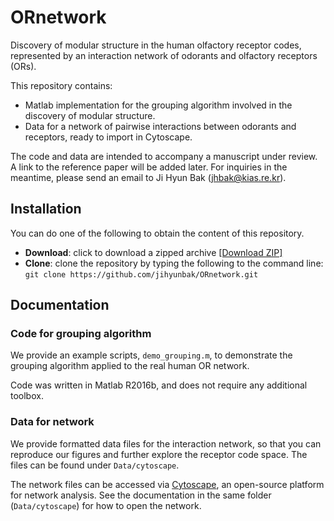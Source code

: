 # ORnetwork #

Discovery of modular structure in the human olfactory receptor codes, 
represented by an interaction network of odorants and olfactory receptors (ORs).

This repository contains:

* Matlab implementation for the grouping algorithm involved in the discovery of modular structure.
* Data for a network of pairwise interactions between odorants and receptors, ready to import in Cytoscape.

The code and data are intended to accompany a manuscript under review. 
A link to the reference paper will be added later. For inquiries in the meantime, please send an email to Ji Hyun Bak (jhbak@kias.re.kr).

## Installation

You can do one of the following to obtain the content of this repository.

* **Download**: click to download a zipped archive  [[Download ZIP]](https://github.com/jihyunbak/ORnetwork/archive/master.zip)
* **Clone**: clone the repository by typing the following to the command line: 
```git clone https://github.com/jihyunbak/ORnetwork.git```


## Documentation

### Code for grouping algorithm

We provide an example scripts, `demo_grouping.m`, to demonstrate the grouping algorithm applied to the real human OR network.

Code was written in Matlab R2016b, and does not require any additional toolbox.


### Data for network

We provide formatted data files for the interaction network, so that you can reproduce our figures and further explore the receptor code space. The files can be found under `Data/cytoscape`.

The network files can be accessed via [Cytoscape](https://cytoscape.org), an open-source platform for network analysis. See the documentation in the same folder (`Data/cytoscape`) for how to open the network.
